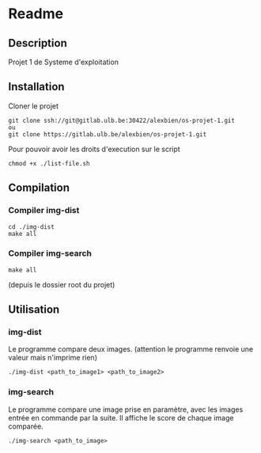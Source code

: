 # Readme

## Description
Projet 1 de Systeme d'exploitation

## Installation

Cloner le projet
```shell
git clone ssh://git@gitlab.ulb.be:30422/alexbien/os-projet-1.git
ou
git clone https://gitlab.ulb.be/alexbien/os-projet-1.git
```

Pour pouvoir avoir les droits d'execution sur le script
```shell
chmod +x ./list-file.sh
```
## Compilation

### Compiler img-dist
```shell
cd ./img-dist
make all
``` 

### Compiler img-search
```shell
make all
```
(depuis le dossier root du projet)

## Utilisation

### img-dist
Le programme compare deux images.
(attention le programme renvoie une valeur mais n'imprime rien)

```shell
./img-dist <path_to_image1> <path_to_image2> 
```

### img-search
Le programme compare une image prise en paramètre, avec les images entrée en commande par la suite. Il affiche le score de chaque image comparée.
```shell	
./img-search <path_to_image> 
```
